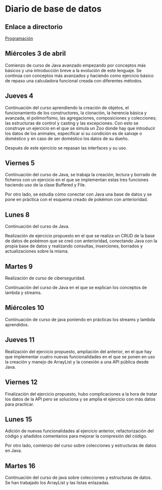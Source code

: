 # Diario de base de datos

## Enlace a directorio 

[Programación](https://github.com/Manumdt/FPDUAL_MMdT/tree/main/Programación)

## Miércoles 3 de abril

Comienzo de curso de Java avanzado empezando por conceptos más básicos y una introducción breve a la evolución de este lenguaje. Se continúa con conceptos más avanzados y haciendo como ejercicio básico de repaso una calculadora funcional creada con diferentes métodos.

## Jueves 4

Continuación del curso aprendiendo la creación de objetos, el funcionamiento de los constructores, la clonación, la herencia básica y avanzada, el polimorfismo, las agregaciones, composiciones y colecciones; las estructuras de control y casting y las excepciones. Con esto se construye un ejercicio en el que se simula un Zoo donde hay que introducir los datos de los animales, especificar si su condición es de salvaje o doméstico y en caso de ser doméstico los datos de su dueño.

Después de este ejercicio se repasan las interfaces y su uso.

## Viernes 5

Continuación del curso de Java, se trabaja la creación, lectura y borrado de ficheros con un ejercicio en el que se implementan estas tres funciones haciendo uso de la clase Buffered y File.

Por otro lado, se estudia cómo conectar con Java una base de datos y se pone en práctica con el esquema creado de pokémon con anterioridad.

## Lunes 8

Continuación del curso de Java.

Realización de ejercicio propuesto en el que se realiza un CRUD de la base de datos de pokémon que se creó con anterioridad, conectando Java con la propia base de datos y realizando consultas, inserciones, borrados y actualizaciones sobre la misma.

## Martes 9

Realización de curso de ciberseguridad.

Continuación del curso de Java en el que se explican los conceptos de lambda y streams.

## Miércoles 10

Continuación de curso de java poniendo en prácticas los streams y lambda aprendidos.

## Jueves 11

Realización del ejercicio propuesto, ampliación del anterior, en el que hay que implementar cuatro nuevas funcionalidades en el que se ponen en uso la creación y manejo de ArrayList y la conexión a una API pública desde Java.

## Viernes 12

Finalización del ejercicio propuesto, hubo complicaciones a la hora de tratar los datos de la API pero se soluciona y se amplía el ejercicio con más datos para practicar.

## Lunes 15

Adición de nuevas funcionalidades al ejercicio anterior, refactorización del código y añadidos comentarios para mejorar la compresión del código.

Por otro lado, comienzo del curso sobre colecciones y estructuras de datos en Java.

## Martes 16

Continuación del curso de java sobre colecciones y estructuras de datos. Se han trabajado los ArrayList y las listas enlazadas.